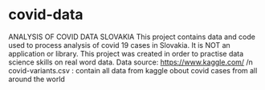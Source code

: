 # covid-data
ANALYSIS OF COVID DATA SLOVAKIA 
This project contains data and code used to process analysis of covid 19 cases in Slovakia.
It is NOT an application or library.
This project was created in order to practise data science skills on real word data.
Data source: https://www.kaggle.com/ /n 
covid-variants.csv : contain all data from kaggle obout covid cases from all around the world




